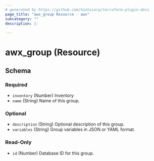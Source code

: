 ```yaml
---
# generated by https://github.com/hashicorp/terraform-plugin-docs
page_title: "awx_group Resource - awx"
subcategory: ""
description: |-
  
---
```


# awx_group (Resource)





<!-- schema generated by tfplugindocs -->
## Schema

### Required

- `inventory` (Number) Inventory
- `name` (String) Name of this group.

### Optional

- `description` (String) Optional description of this group.
- `variables` (String) Group variables in JSON or YAML format.

### Read-Only

- `id` (Number) Database ID for this group.
